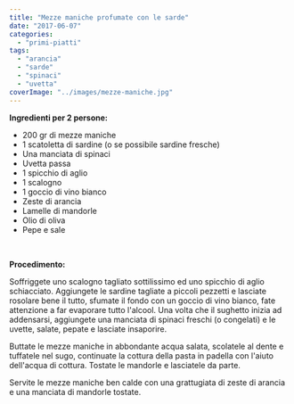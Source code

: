 ```yaml
---
title: "Mezze maniche profumate con le sarde"
date: "2017-06-07"
categories: 
  - "primi-piatti"
tags: 
  - "arancia"
  - "sarde"
  - "spinaci"
  - "uvetta"
coverImage: "../images/mezze-maniche.jpg"
---
```


**Ingredienti per 2 persone:**

- 200 gr di mezze maniche
- 1 scatoletta di sardine (o se possibile sardine fresche)
- Una manciata di spinaci
- Uvetta passa
- 1 spicchio di aglio
- 1 scalogno
- 1 goccio di vino bianco
- Zeste di arancia
- Lamelle di mandorle
- Olio di oliva
- Pepe e sale

 

**Procedimento:**

Soffriggete uno scalogno tagliato sottilissimo ed uno spicchio di aglio schiacciato. Aggiungete le sardine tagliate a piccoli pezzetti e lasciate rosolare bene il tutto, sfumate il fondo con un goccio di vino bianco, fate attenzione a far evaporare tutto l'alcool. Una volta che il sughetto inizia ad addensarsi, aggiungete una manciata di spinaci freschi (o congelati) e le uvette, salate, pepate e lasciate insaporire.

Buttate le mezze maniche in abbondante acqua salata, scolatele al dente e tuffatele nel sugo, continuate la cottura della pasta in padella con l'aiuto dell'acqua di cottura. Tostate le mandorle e lasciatele da parte.

Servite le mezze maniche ben calde con una grattugiata di zeste di arancia e una manciata di mandorle tostate.
